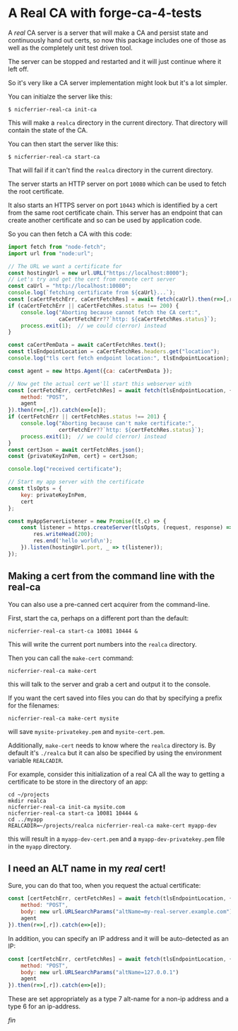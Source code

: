 # A Real CA with forge-ca-4-tests

A _real_ CA server is a server that will make a CA and persist state
and continuously hand out certs, so now this package includes one of
those as well as the completely unit test driven tool.

The server can be stopped and restarted and it will just continue
where it left off.

So it's very like a CA server implementation might look but it's a lot
simpler.

You can initialze the server like this:

```
$ nicferrier-real-ca init-ca
```

This will make a `realca` directory in the current directory. That
directory will contain the state of the CA.

You can then start the server like this:

```
$ nicferrier-real-ca start-ca
```

That will fail if it can't find the `realca` directory in the current
directory.

The server starts an HTTP server on port `10080` which can be used to
fetch the root certificate.

It also starts an HTTPS server on port `10443` which is identified by
a cert from the same root certificate chain. This server has an
endpoint that can create another certificate and so can be used by
application code.

So you can then fetch a CA with this code:

```javascript
import fetch from "node-fetch";
import url from "node:url";

// The URL we want a certificate for
const hostingUrl = new url.URL("https://localhost:8000");
// Let's try and get the cert from remote cert server
const caUrl = "http://localhost:10080";
console.log(`fetching certificate from ${caUrl}...`);
const [caCertFetchErr, caCertFetchRes] = await fetch(caUrl).then(r=>[,r]).catch(e=>[e]);
if (caCertFetchErr || caCertFetchRes.status !== 200) {
    console.log("Aborting because cannot fetch the CA cert:",
                caCertFetchErr??`http: ${caCertFetchRes.status}`);
    process.exit(1);  // we could c(error) instead
}

const caCertPemData = await caCertFetchRes.text();
const tlsEndpointLocation = caCertFetchRes.headers.get("location");
console.log("tls cert fetch endpoint location:", tlsEndpointLocation);

const agent = new https.Agent({ca: caCertPemData });

// Now get the actual cert we'll start this webserver with
const [certFetchErr, certFetchRes] = await fetch(tlsEndpointLocation, {
    method: "POST",
    agent
}).then(r=>[,r]).catch(e=>[e]);
if (certFetchErr || certFetchRes.status !== 201) {
    console.log("Aborting because can't make certificate:",
                certFetchErr??`http: ${certFetchRes.status}`);
    process.exit(1);  // we could c(error) instead
}
const certJson = await certFetchRes.json();
const {privateKeyInPem, cert} = certJson;

console.log("received certificate");

// Start my app server with the certificate
const tlsOpts = {
    key: privateKeyInPem,
    cert
};

const myAppServerListener = new Promise((t,c) => {
    const listener = https.createServer(tlsOpts, (request, response) => {
        res.writeHead(200);                            
        res.end('hello world\n');
    }).listen(hostingUrl.port, _ => t(listener));
});
```


## Making a cert from the command line with the real-ca

You can also use a pre-canned cert acquirer from the command-line.

First, start the ca, perhaps on a different port than the default:

```
nicferrier-real-ca start-ca 10081 10444 &
```

This will write the current port numbers into the `realca` directory.

Then you can call the `make-cert` command:

```
nicferrier-real-ca make-cert
```

this will talk to the server and grab a cert and output it to the
console.

If you want the cert saved into files you can do that by specifying a
prefix for the filenames:

```
nicferrier-real-ca make-cert mysite
```

will save `mysite-privatekey.pem` and `mysite-cert.pem`.

Additionally, `make-cert` needs to know where the `realca` directory
is. By default it's `./realca` but it can also be specified by using
the environment variable `REALCADIR`.

For example, consider this initialization of a real CA all the way to
getting a certificate to be store in the directory of an app:

```
cd ~/projects
mkdir realca
nicferrier-real-ca init-ca mysite.com
nicferrier-real-ca start-ca 10081 10444 &
cd ../myapp
REALCADIR=~/projects/realca nicferrier-real-ca make-cert myapp-dev
```

this will result in a `myapp-dev-cert.pem` and a
`myapp-dev-privatekey.pem` file in the `myapp` directory.


## I need an ALT name in my _real_ cert!

Sure, you can do that too, when you request the actual certificate:

```javascript
const [certFetchErr, certFetchRes] = await fetch(tlsEndpointLocation, {
    method: "POST",
    body: new url.URLSearchParams("altName=my-real-server.example.com")
    agent
}).then(r=>[,r]).catch(e=>[e]);
```

In addition, you can specify an IP address and it will be
auto-detected as an IP:

```javascript
const [certFetchErr, certFetchRes] = await fetch(tlsEndpointLocation, {
    method: "POST",
    body: new url.URLSearchParams("altName=127.0.0.1")
    agent
}).then(r=>[,r]).catch(e=>[e]);
```

These are set appropriately as a type 7 alt-name for a non-ip address
and a type 6 for an ip-address.

_fin_
